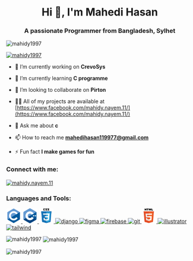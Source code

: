 <h1 align="center">Hi 👋, I'm Mahedi Hasan</h1>
<h3 align="center">A passionate Programmer from Bangladesh, Sylhet</h3>

<p align="left"> <img src="https://komarev.com/ghpvc/?username=mahidy1997&label=Profile%20views&color=0e75b6&style=flat" alt="mahidy1997" /> </p>

<p align="left"> <a href="https://github.com/ryo-ma/github-profile-trophy"><img src="https://github-profile-trophy.vercel.app/?username=mahidy1997" alt="mahidy1997" /></a> </p>

- 🔭 I’m currently working on **CrevoSys**

- 🌱 I’m currently learning **C programme**

- 👯 I’m looking to collaborate on **Pirton**

- 👨‍💻 All of my projects are available at [https://www.facebook.com/mahidy.nayem.11/](https://www.facebook.com/mahidy.nayem.11/)

- 💬 Ask me about **c**

- 📫 How to reach me **mahedihasan119977@gmail.com**

- ⚡ Fun fact **I make games for fun**

<h3 align="left">Connect with me:</h3>
<p align="left">
<a href="https://fb.com/mahidy.nayem.11" target="blank"><img align="center" src="https://raw.githubusercontent.com/rahuldkjain/github-profile-readme-generator/master/src/images/icons/Social/facebook.svg" alt="mahidy.nayem.11" height="30" width="40" /></a>
</p>

<h3 align="left">Languages and Tools:</h3>
<p align="left"> <a href="https://www.cprogramming.com/" target="_blank" rel="noreferrer"> <img src="https://raw.githubusercontent.com/devicons/devicon/master/icons/c/c-original.svg" alt="c" width="40" height="40"/> </a> <a href="https://www.w3schools.com/cpp/" target="_blank" rel="noreferrer"> <img src="https://raw.githubusercontent.com/devicons/devicon/master/icons/cplusplus/cplusplus-original.svg" alt="cplusplus" width="40" height="40"/> </a> <a href="https://www.w3schools.com/css/" target="_blank" rel="noreferrer"> <img src="https://raw.githubusercontent.com/devicons/devicon/master/icons/css3/css3-original-wordmark.svg" alt="css3" width="40" height="40"/> </a> <a href="https://www.djangoproject.com/" target="_blank" rel="noreferrer"> <img src="https://cdn.worldvectorlogo.com/logos/django.svg" alt="django" width="40" height="40"/> </a> <a href="https://www.figma.com/" target="_blank" rel="noreferrer"> <img src="https://www.vectorlogo.zone/logos/figma/figma-icon.svg" alt="figma" width="40" height="40"/> </a> <a href="https://firebase.google.com/" target="_blank" rel="noreferrer"> <img src="https://www.vectorlogo.zone/logos/firebase/firebase-icon.svg" alt="firebase" width="40" height="40"/> </a> <a href="https://git-scm.com/" target="_blank" rel="noreferrer"> <img src="https://www.vectorlogo.zone/logos/git-scm/git-scm-icon.svg" alt="git" width="40" height="40"/> </a> <a href="https://www.w3.org/html/" target="_blank" rel="noreferrer"> <img src="https://raw.githubusercontent.com/devicons/devicon/master/icons/html5/html5-original-wordmark.svg" alt="html5" width="40" height="40"/> </a> <a href="https://www.adobe.com/in/products/illustrator.html" target="_blank" rel="noreferrer"> <img src="https://www.vectorlogo.zone/logos/adobe_illustrator/adobe_illustrator-icon.svg" alt="illustrator" width="40" height="40"/> </a> <a href="https://tailwindcss.com/" target="_blank" rel="noreferrer"> <img src="https://www.vectorlogo.zone/logos/tailwindcss/tailwindcss-icon.svg" alt="tailwind" width="40" height="40"/> </a> </p>

<p><img align="left" src="https://github-readme-stats.vercel.app/api/top-langs?username=mahidy1997&show_icons=true&locale=en&layout=compact" alt="mahidy1997" /></p>

<p>&nbsp;<img align="center" src="https://github-readme-stats.vercel.app/api?username=mahidy1997&show_icons=true&locale=en" alt="mahidy1997" /></p>

<p><img align="center" src="https://github-readme-streak-stats.herokuapp.com/?user=mahidy1997&" alt="mahidy1997" /></p>
